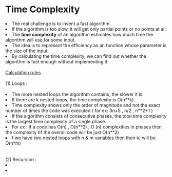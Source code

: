 # Time Complexity

<li>The real challenge is to invent a fast algorithm.</li>
<li>If the algorithm is too slow, it will get only partial points or no points at all.</li>
<li>The <b>time complexity</b> of an algorithm estimates how much time the algorithm will use for some input.</li>
<li>The idea is to represent the efficiency as an function whose parameter is the size of the input. </li>
<li>By calculating the time complexity, we can find out whether the algorithm is fast enough without implementing it.</li>
<br>
<ins>Calculation rules</ins>
<br><br>
(1) Loops : 
<br><br>
<li>The more nested loops the algorithm contains, the slower it is.</li>
<li>If there are k nested loops, the time complexity is O(n**k).</li>
<li>Time complexity shows only the order of magnitude and not the exact number of times the code was executed ( for ex: 3n+5 , n/2 , n**2+1 )</li>
<li>If the algorithm consists of consecutive phases, the total time complexity is the largest time complexity of a single phase.</li>
<li>For ex : if a code has O(n) , O(n**2) , O (n) complexities in phases then the complexity of the overall code will be just O(n**2)</li>
<li>f we have two nested loops with n & m variables then their tc will be O(n*m)</li>
<br><br>
(2) Recursion : 
<br>
<li></li>
<li></li>
